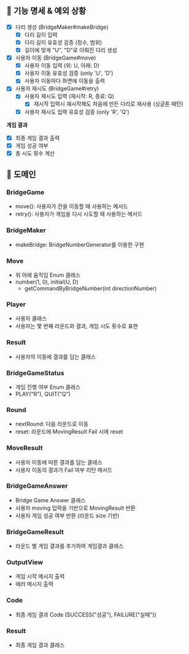 ## 📝 기능 명세 & 예외 상황
- [x] 다리 생성 (BridgeMaker#makeBridge)
  - [x] 다리 길이 입력
  - [x] 다리 길이 유효성 검증 (정수, 범위)
  - [x] 길이에 맞게 "U", "D"로 이뤄진 다리 생성

- [x] 사용자 이동 (BridgeGame#move)
  - [x] 사용자 이동 입력 (위: U, 아래: D)
  - [x] 사용자 이동 유효성 검증 (only 'U', 'D')
  - [x] 사용자 이동마다 화면에 이동을 출력

- [x] 사용자 재시도 (BridgeGame#retry)
  - [x] 사용자 재시도 입력 (재시작: R, 종료: Q)
    - [x] 재시작 입력시 재시작해도 처음에 만든 다리로 재사용 (싱글톤 패턴)
  - [x] 사용자 재시도 입력 유효성 검증 (only 'R', 'Q')

**게임 결과**
- [x] 최종 게임 결과 출력
- [x] 게임 성공 여부
- [x] 총 시도 횟수 계산 

## 🚀 도메인

### BridgeGame
- move(): 사용자가 칸을 이동할 때 사용하는 메서드
- retry(): 사용자가 게임을 다시 시도할 때 사용하는 메서드

### BridgeMaker
- makeBridge: BridgeNumberGenerator를 이용한 구현 

### Move
- 위 아래 움직임 Enum 클래스
- number(1, 0), initial(U, D)
  - getCommandByBridgeNumber(int directionNumber)

### Player
- 사용자 클래스 
- 사용자는 몇 번째 라운드와 결과, 게임 시도 횟수로 표현

### Result
- 사용자의 이동에 결과를 담는 클래스

### BridgeGameStatus
- 게임 진행 여부 Enum 클래스
- PLAY("R"), QUIT("Q")

### Round
- nextRound: 다음 라운드로 이동
- reset: 라운드에 MovingResult Fail 시에 reset

### MoveResult
- 사용자 이동에 따른 결과를 담는 클래스
- 사용자 이동의 결과가 Fail 여부 리턴 메서드

### BridgeGameAnswer
- Bridge Game Answer 클래스
- 사용자 moving 입력을 기반으로 MovingResult 반환
- 사용자 게임 성공 여부 반환 (라운드 size 기반)

### BridgeGameResult
- 라운드 별 게임 결과를 추가하여 게임결과 클래스 

### OutputView
- 게임 시작 메시지 출력
- 에러 메시지 출력

### Code
- 최종 게임 결과 Code (SUCCESS("성공"), FAILURE("실패"))

### Result
- 최종 게임 결과 클래스 
